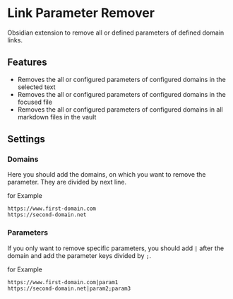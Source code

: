 # Link Parameter Remover
Obsidian extension to remove all or defined parameters of defined domain links.

## Features
- Removes the all or configured parameters of configured domains in the selected text
- Removes the all or configured parameters of configured domains in the focused file
- Removes the all or configured parameters of configured domains in all markdown files in the vault

## Settings
### Domains
Here you should add the domains, on which you want to remove the parameter. They are divided by next line.

for Example
```
https://www.first-domain.com
https://second-domain.net
```

### Parameters
If you only want to remove specific parameters, you should add `|` after the domain and add the parameter keys divided by `;`.

for Example
```aiignore
https://www.first-domain.com|param1
https://second-domain.net|param2;param3
```
